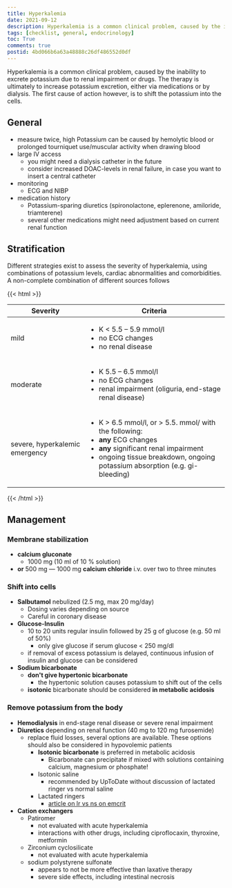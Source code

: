 ```yaml
---
title: Hyperkalemia
date: 2021-09-12
description: Hyperkalemia is a common clinical problem, caused by the inability to excrete potassium due to renal impairment or drugs. The therapy is ultimately to increase potassium excretion, either via medications or by dialysis
tags: [checklist, general, endocrinology]
toc: True
comments: true
postid: 4bd066b6a63a48888c26df486552d0df
---
```


Hyperkalemia is a common clinical problem, caused by the inability to excrete potassium due to renal impairment or drugs. The therapy is ultimately to increase potassium excretion, either via medications or by dialysis. The first cause of action however, is to shift the potassium into the cells.

## General

- measure twice, high Potassium can be caused by hemolytic blood or prolonged tourniquet use/muscular activity when drawing blood
- large IV access
  - you might need a dialysis catheter in the future
  - consider increased DOAC-levels in renal failure, in case you want to insert a central catheter
- monitoring
  - ECG and NIBP
- medication history
  - Potassium-sparing diuretics (spironolactone, eplerenone, amiloride, triamterene)  
  - several other medications might need adjustment based on current renal function

## Stratification

Different strategies exist to assess the severity of hyperkalemia, using combinations of potassium levels, cardiac abnormalities and comorbidities. A non-complete combination of different sources follows

{{< html >}}
<table class="table-fixed">
    <thead>
    <tr>
        <th class="w-1/5 text-right">Severity</th>
        <th>Criteria</th>
    </tr>
    </thead>
    <tr>
        <td class="text-right">mild</td>
        <td>
        <ul class="p-0 m-0">
            <li class="py-0 my-0">K < 5.5 &ndash; 5.9 mmol/l</li>
            <li class="py-0 my-0">no ECG changes</li>
            <li class="py-0 my-0">no renal disease</li>
        </ul>
        </td>
    </tr>
    <tr>
        <td class="text-right">moderate</td>
        <td>
        <ul class="p-0 m-0">
            <li class="py-0 my-0">K 5.5 &ndash; 6.5 mmol/l</li>
            <li class="py-0 my-0">no ECG changes</li>
            <li class="py-0 my-0">renal impairment (oliguria, end-stage renal disease)</li>
        </ul>
        </td>
    </tr>
    <tr>
        <td class="text-right">severe, hyperkalemic emergency</td>
        <td>
        <ul class="p-0 m-0">
            <li class="py-0 my-0">K > 6.5 mmol/l, or > 5.5. mmol/ with the following:</li>
            <li class="py-0 my-0"><b>any</b> ECG changes</li>
            <li class="py-0 my-0"><b>any</b> significant renal impairment</li>
            <li class="py-0 my-0">ongoing tissue breakdown, ongoing potassium absorption (e.g. gi-bleeding) </li>
        </ul>
        </td>
    </tr>
</table>
{{< /html >}}

## Management

### Membrane stabilization

- **calcium gluconate**
  - 1000 mg (10 ml of 10 % solution)
- **or** 500 mg — 1000 mg **calcium chloride** i.v. over two to three minutes

### Shift into cells

- **Salbutamol** nebulized (2.5 mg, max 20 mg/day)
  - Dosing varies depending on source
  - Careful in coronary disease
- **Glucose-Insulin**
  - 10 to 20 units regular insulin followed by 25 g of glucose (e.g. 50 ml of 50%)
    - only give glucose if serum glucose < 250 mg/dl
  - if removal of excess potassium is delayed, continuous infusion of insulin and glucose can be considered
- **Sodium bicarbonate**
  - **don't give hypertonic bicarbonate**
    - the hypertonic solution causes potassium to shift out of the cells
  - **isotonic** bicarbonate should be considered **in metabolic acidosis**

### Remove potassium from the body

- **Hemodialysis** in end-stage renal disease or severe renal impairment
- **Diuretics** depending on renal function (40 mg to 120 mg furosemide)
  - replace fluid losses, several options are available. These options should also be considered in hypovolemic patients
    - **Isotonic bicarbonate** is preferred in metabolic acidosis
      - Bicarbonate can precipitate if mixed with solutions containing calcium, magnesium or phosphate!
    - Isotonic saline
      - recommended by UpToDate without discussion of lactated ringer vs normal saline
    - Lactated ringers
      - [article on lr vs ns on emcrit](https://emcrit.org/pulmcrit/myth-busting-lactated-ringers-is-safe-in-hyperkalemia-and-is-superior-to-ns/)
- **Cation exchangers**
  - Patiromer
    - not evaluated with acute hyperkalemia
    - interactions with other drugs, including ciproflocaxin, thyroxine, metformin
  - Zirconium cyclosilicate
    - not evaluated with acute hyperkalemia
  - sodium polystyrene sulfonate
    - appears to not be more effective than laxative therapy
    - severe side effects, including intestinal necrosis
